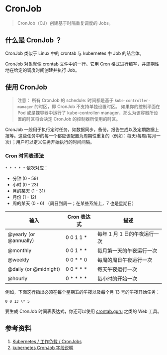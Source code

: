 # CronJob

> CronJob（CJ）创建基于时隔重复调度的 Jobs。

## 什么是 CronJob ？

CronJob 类似于 Linux 中的 crontab 与 kubernetes 中 Job 的结合体。

CronJob 对象就像 crontab 文件中的一行。它用 Cron 格式进行编写，并周期性地在给定的调度时间创建并执行 Job。

## 使用 CronJob

> 注意：
> 所有 CronJob 的 schedule: 时间都是基于 `kube-controller-manager` 的时区，即 CronJob 不支持单独设置时区。
> 如果你的控制平面在 Pod 或是裸容器中运行了 kube-controller-manager，那么为该容器所设置的时区将会决定 CronJob 的控制器所使用的时区。

CronJob 一般用于执行定时任务，如数据同步，备份，报告生成以及定期数据上报等。这些任务中的每一个都应该配置为周期性重复的（例如：每天/每周/每月一次）；用户可以定义任务开始执行的时间间隔。

### Cron 时间表语法

`* * * * *` 依次对应：
- 分钟 (0 - 59)
- 小时 (0 - 23)
- 月的某天 (1 - 31)
- 月份 (1 - 12)
- 周的某天 (0 - 6) （周日到周一；在某些系统上，7 也是星期日）

| 输入                   | Cron 表达式   | 描述                         |
| ---------------------- | ------------- | ---------------------------- |
| @yearly (or @annually) | 0 0 1 1 \*    | 每年 1 月 1 日的午夜运行一次 |
| @monthly               | 0 0 1 \* \*   | 每月第一天的午夜运行一次     |
| @weekly                | 0 0 \* \* 0   | 每周的周日午夜运行一次       |
| @daily (or @midnight)  | 0 0 \* \* \*  | 每天午夜运行一次             |
| @hourly                | 0 \* \* \* \* | 每小时的开始一次             |

例如，下面这行指出必须在每个星期五的午夜以及每个月 13 号的午夜开始任务：

`0 0 13 \* 5`

要生成 CronJob 时间表表达式，你还可以使用 [crontab.guru](https://crontab.guru/) 之类的 Web 工具。

## 参考资料

1. [Kubernetes / 工作负载 / CronJobs](https://kubernetes.io/zh/docs/concepts/workloads/controllers/cron-jobs/)
2. [kubernetes CronJob 字段说明](https://kubernetes.io/docs/reference/generated/kubernetes-api/v1.21/#cronjob-v1beta1-batch)
